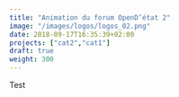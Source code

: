 ```yaml
---
title: "Animation du forum OpenD’état 2"
image: "/images/logos/logos_02.png"
date: 2018-09-17T16:35:39+02:00
projects: ["cat2","cat1"]
draft: true
weight: 300
---
```


Test